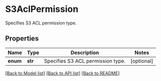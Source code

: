 # S3AclPermission

Specifies S3 ACL permission type.

## Properties
Name | Type | Description | Notes
------------ | ------------- | ------------- | -------------
**enum** | **str** | Specifies S3 ACL permission type. | [optional] 

[[Back to Model list]](../README.md#documentation-for-models) [[Back to API list]](../README.md#documentation-for-api-endpoints) [[Back to README]](../README.md)


